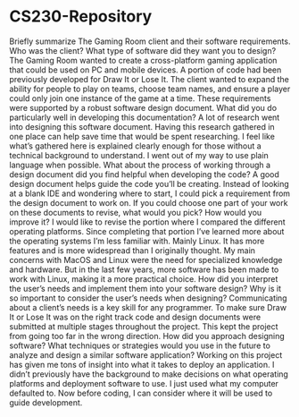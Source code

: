# CS230-Repository
Briefly summarize The Gaming Room client and their software requirements. Who was the client? What type of software did they want you to design?
The Gaming Room wanted to create a cross-platform gaming application that could be used on PC and mobile devices. A portion of code had been previously developed for Draw It or Lose It. The client wanted to expand the ability for people to play on teams, choose team names, and ensure a player could only join one instance of the game at a time. These requirements were supported by a robust software design document.
What did you do particularly well in developing this documentation?
A lot of research went into designing this software document. Having this research gathered in one place can help save time that would be spent researching. I feel like what’s gathered here is explained clearly enough for those without a technical background to understand. I went out of my way to use plain language when possible. 
What about the process of working through a design document did you find helpful when developing the code?
A good design document helps guide the code you’ll be creating. Instead of looking at a blank IDE and wondering where to start, I could pick a requirement from the design document to work on. 
If you could choose one part of your work on these documents to revise, what would you pick? How would you improve it?
I would like to revise the portion where I compared the different operating platforms. Since completing that portion I’ve learned more about the operating systems I’m less familiar with. Mainly Linux. It has more features and is more widespread than I originally thought. My main concerns with MacOS and Linux were the need for specialized knowledge and hardware. But in the last few years, more software has been made to work with Linux, making it a more practical choice. 
How did you interpret the user’s needs and implement them into your software design? Why is it so important to consider the user’s needs when designing?
Communicating about a client’s needs is a key skill for any programmer. To make sure Draw It or Lose It was on the right track code and design documents were submitted at multiple stages throughout the project. This kept the project from going too far in the wrong direction. 
How did you approach designing software? What techniques or strategies would you use in the future to analyze and design a similar software application?
Working on this project has given me tons of insight into what it takes to deploy an application. I didn’t previously have the background to make decisions on what operating platforms and deployment software to use. I just used what my computer defaulted to. Now before coding, I can consider where it will be used to guide development. 
